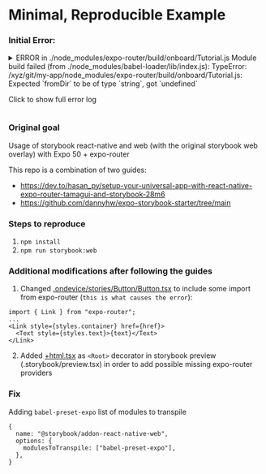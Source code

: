 # Minimal, Reproducible Example

### Initial Error:

<details>
<summary>
ERROR in ./node_modules/expo-router/build/onboard/Tutorial.js
Module build failed (from ./node_modules/babel-loader/lib/index.js):
TypeError: /xyz/git/my-app/node_modules/expo-router/build/onboard/Tutorial.js: Expected `fromDir` to be of type `string`, got `undefined`

Click to show full error log

</summary>

```bash
> my-app@1.0.0 storybook:web
> storybook dev -p 6006

@storybook/cli v8.0.9

WARN The following packages are incompatible with Storybook 8.0.9 as they depend on different major versions of Storybook packages:
WARN - @storybook/addon-ondevice-actions@7.6.18
WARN  Repo: https://storybook.js.org/
WARN - @storybook/addon-ondevice-controls@7.6.18
WARN - @storybook/react-native@7.6.18
WARN  Repo: https://storybook.js.org/
WARN
WARN
WARN Please consider updating your packages or contacting the maintainers for compatibility details.
WARN For more on Storybook 8 compatibility, see the linked GitHub issue:
WARN https://github.com/storybookjs/storybook/issues/26031
info => Starting manager..
info => Starting preview..
info Addon-docs: using MDX3
info => Using implicit CSS loaders
Using @react-native/babel-preset
info => Using default Webpack5 setup
<i> [webpack-dev-middleware] wait until bundle finished
10% building 0/2 entries 3/6 dependencies 0/2 modulesinfo Using tsconfig paths for react-docgen
ERROR in ./node_modules/expo-router/build/onboard/Tutorial.js
Module build failed (from ./node_modules/babel-loader/lib/index.js):
TypeError: ~/my-app/node_modules/expo-router/build/onboard/Tutorial.js: Expected `fromDir` to be of type `string`, got `undefined`
    at resolveFrom (~/my-app/node_modules/resolve-from/index.js:8:9)
    at module.exports (~/my-app/node_modules/resolve-from/index.js:46:47)
    at getExpoRouterAppRoot (~/my-app/node_modules/babel-preset-expo/build/expo-router-plugin.js:14:52)
    at PluginPass.MemberExpression (~/my-app/node_modules/babel-preset-expo/build/expo-router-plugin.js:72:66)
    at newFn (~/my-app/node_modules/@babel/traverse/lib/visitors.js:160:14)
    at NodePath._call (~/my-app/node_modules/@babel/traverse/lib/path/context.js:46:20)
    at NodePath.call (~/my-app/node_modules/@babel/traverse/lib/path/context.js:36:17)
    at NodePath.visit (~/my-app/node_modules/@babel/traverse/lib/path/context.js:82:31)
    at TraversalContext.visitQueue (~/my-app/node_modules/@babel/traverse/lib/context.js:89:16)
    at TraversalContext.visitSingle (~/my-app/node_modules/@babel/traverse/lib/context.js:65:19)
    at TraversalContext.visit (~/my-app/node_modules/@babel/traverse/lib/context.js:112:19)
    at traverseNode (~/my-app/node_modules/@babel/traverse/lib/traverse-node.js:22:17)
    at NodePath.visit (~/my-app/node_modules/@babel/traverse/lib/path/context.js:88:52)
    at TraversalContext.visitQueue (~/my-app/node_modules/@babel/traverse/lib/context.js:89:16)
    at TraversalContext.visitSingle (~/my-app/node_modules/@babel/traverse/lib/context.js:65:19)
    at TraversalContext.visit (~/my-app/node_modules/@babel/traverse/lib/context.js:112:19)
    at traverseNode (~/my-app/node_modules/@babel/traverse/lib/traverse-node.js:22:17)
    at NodePath.visit (~/my-app/node_modules/@babel/traverse/lib/path/context.js:88:52)
    at TraversalContext.visitQueue (~/my-app/node_modules/@babel/traverse/lib/context.js:89:16)
    at TraversalContext.visitMultiple (~/my-app/node_modules/@babel/traverse/lib/context.js:61:17)
    at TraversalContext.visit (~/my-app/node_modules/@babel/traverse/lib/context.js:110:19)
    at traverseNode (~/my-app/node_modules/@babel/traverse/lib/traverse-node.js:22:17)
    at NodePath.visit (~/my-app/node_modules/@babel/traverse/lib/path/context.js:88:52)
    at TraversalContext.visitQueue (~/my-app/node_modules/@babel/traverse/lib/context.js:89:16)
    at TraversalContext.visitMultiple (~/my-app/node_modules/@babel/traverse/lib/context.js:61:17)
    at TraversalContext.visit (~/my-app/node_modules/@babel/traverse/lib/context.js:110:19)
    at traverseNode (~/my-app/node_modules/@babel/traverse/lib/traverse-node.js:22:17)
    at NodePath.visit (~/my-app/node_modules/@babel/traverse/lib/path/context.js:88:52)
    at TraversalContext.visitQueue (~/my-app/node_modules/@babel/traverse/lib/context.js:89:16)
    at TraversalContext.visitSingle (~/my-app/node_modules/@babel/traverse/lib/context.js:65:19)
    at TraversalContext.visit (~/my-app/node_modules/@babel/traverse/lib/context.js:112:19)
    at traverseNode (~/my-app/node_modules/@babel/traverse/lib/traverse-node.js:22:17)
    at traverse (~/my-app/node_modules/@babel/traverse/lib/index.js:52:34)
    at transformFile (~/my-app/node_modules/@babel/core/lib/transformation/index.js:82:31)
    at transformFile.next (<anonymous>)
    at run (~/my-app/node_modules/@babel/core/lib/transformation/index.js:24:12)
    at run.next (<anonymous>)
    at transform (~/my-app/node_modules/@babel/core/lib/transform.js:22:33)
    at transform.next (<anonymous>)
    at step (~/my-app/node_modules/gensync/index.js:261:32)
    at ~/my-app/node_modules/gensync/index.js:273:13
    at async.call.result.err.err (~/my-app/node_modules/gensync/index.js:223:11)
 @ ./node_modules/expo-router/build/ExpoRoot.js 1:3698-3736
 @ ./node_modules/expo-router/build/exports.js 1:2549-2570
 @ ./node_modules/expo-router/build/index.js 1:935-955
 @ ./.ondevice/stories/Button/Button.tsx 1:182-204
 @ ./.ondevice/ lazy ^\.\/.*$ namespace object ./stories/Button/Button.tsx ./stories/Button/Button
 @ ./storybook-stories.js 1:575-611
 @ ./storybook-config-entry.js 1:158-191 1:1944-2076

preview compiled with 1 error
WARN export 'EmptyTabContent' (imported as 'EmptyTabContent') was not found in '@storybook/components' (possible exports: A, ActionBar, AddonPanel, Badge, Bar, Blockquote, Button, ClipboardCode, Code, DL, Div, DocumentWrapper, ErrorFormatter, FlexBar, Form, H1, H2, H3, H4, H5, H6, HR, IconButton, IconButtonSkeleton, Icons, Img, LI, Link, ListItem, Loader, OL, P, Placeholder, Pre, ResetWrapper, ScrollArea, Separator, Spaced, Span, StorybookIcon, StorybookLogo, Symbols, SyntaxHighlighter, TT, TabBar, TabButton, TabWrapper, Table, Tabs, TabsState, TooltipLinkList, TooltipMessage, TooltipNote, UL, WithTooltip, WithTooltipPure, Zoom, codeCommon, components, createCopyToClipboardFunction, getStoryHref, icons, interleaveSeparators, nameSpaceClassNames, resetComponents, withReset)
=> Failed to build the preview
99% end closing watch compilationWARN Force closed preview build
SB_BUILDER-WEBPACK5_0003 (WebpackCompilationError): There were problems when compiling your code with Webpack.
Run Storybook with --debug-webpack for more information.
    at starter (./node_modules/@storybook/builder-webpack5/dist/index.js:1:8088)
    at starter.next (<anonymous>)
    at Module.start (./node_modules/@storybook/builder-webpack5/dist/index.js:1:10083)
    at process.processTicksAndRejections (node:internal/process/task_queues:95:5)

WARN Broken build, fix the error above.
WARN You may need to refresh the browser.
```

</details>

### Original goal

Usage of storybook react-native and web (with the original storybook web overlay) with Expo 50 + expo-router

This repo is a combination of two guides:

- https://dev.to/hasan_py/setup-your-universal-app-with-react-native-expo-router-tamagui-and-storybook-28m6
- https://github.com/dannyhw/expo-storybook-starter/tree/main

### Steps to reproduce

1. `npm install`
2. `npm run storybook:web`

### Additional modifications after following the guides

1. Changed [.ondevice/stories/Button/Button.tsx](.ondevice/stories/Button/Button.tsx) to include some import from expo-router (`this is what causes the error`):

```tsx
import { Link } from "expo-router";
...
<Link style={styles.container} href={href}>
  <Text style={styles.text}>{text}</Text>
</Link>
```

2. Added [+html.tsx](app/+html.tsx) as `<Root>` decorator in storybook preview (.storybook/preview.tsx) in order to add possible missing expo-router providers


### Fix
Adding `babel-preset-expo` list of modules to transpile

```
{
  name: "@storybook/addon-react-native-web",
  options: {
    modulesToTranspile: ["babel-preset-expo"],
  },
}
```
